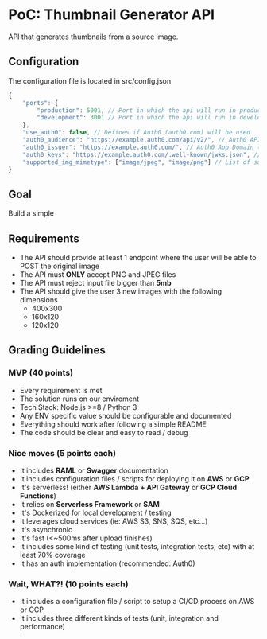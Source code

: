 # PoC: Thumbnail Generator API

API that generates thumbnails from a source image.

## Configuration

The configuration file is located in src/config.json

```js
{
	"ports": {
		"production": 5001, // Port in which the api will run in production mode
		"development": 3001 // Port in which the api will run in development mode
	},
	"use_auth0": false, // Defines if Auth0 (auth0.com) will be used
	"auth0_audience": "https://example.auth0.com/api/v2/", // Auth0 API Audience/Identifier (Auth0 Panel --> APIs --> API to use)
	"auth0_issuer": "https://example.auth0.com/", // Auth0 App Domain (Auth0 Panel --> Application --> Your Application)
	"auth0_keys": "https://example.auth0.com/.well-known/jwks.json", // Auth0 App OAuth JSON Web Key Set Endpoint (Auth0 Panel --> Application --> Your Application --> Settings --> Advance Settings --> Endpoints --> JSON Web Key Set)
	"supported_img_mimetype": ["image/jpeg", "image/png"] // List of supported source image mime-types
}
```

## Goal

Build a simple

## Requirements

-   The API should provide at least 1 endpoint where the user will be able to POST the original image
-   The API must **ONLY** accept PNG and JPEG files
-   The API must reject input file bigger than **5mb**
-   The API should give the user 3 new images with the following dimensions
    -   400x300
    -   160x120
    -   120x120

## Grading Guidelines

### MVP (40 points)

-   Every requirement is met
-   The solution runs on our enviroment
-   Tech Stack: Node.js >=8 / Python 3
-   Any ENV specific value should be configurable and documented
-   Everything should work after following a simple README
-   The code should be clear and easy to read / debug

### Nice moves (5 points each)

-   It includes **RAML** or **Swagger** documentation
-   It includes configuration files / scripts for deploying it on **AWS** or **GCP**
-   It's serverless! (either **AWS Lambda + API Gateway** or **GCP Cloud Functions**)
-   It relies on **Serverless Framework** or **SAM**
-   It's Dockerized for local development / testing
-   It leverages cloud services (ie: AWS S3, SNS, SQS, etc...)
-   It's asynchronic
-   It's fast (<~500ms after upload finishes)
-   It includes some kind of testing (unit tests, integration tests, etc) with at least 70% coverage
-   It has an auth implementation (recommended: Auth0)

### Wait, WHAT?! (10 points each)

-   It includes a configuration file / script to setup a CI/CD process on AWS or GCP
-   It includes three different kinds of tests (unit, integration and performance)
